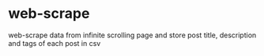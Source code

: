 # web-scrape
web-scrape data from infinite scrolling page and store post title, description and tags of each post in csv
